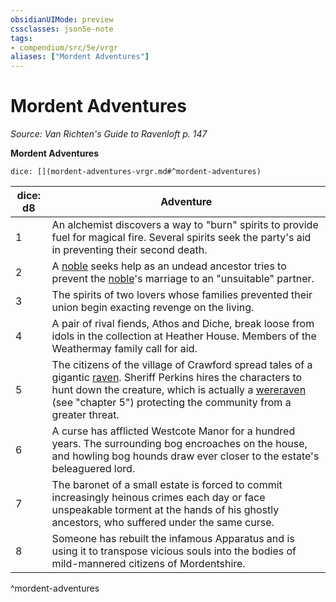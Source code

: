 ```yaml
---
obsidianUIMode: preview
cssclasses: json5e-note
tags:
- compendium/src/5e/vrgr
aliases: ["Mordent Adventures"]
---
```

# Mordent Adventures
*Source: Van Richten's Guide to Ravenloft p. 147* 

**Mordent Adventures**

`dice: [](mordent-adventures-vrgr.md#^mordent-adventures)`

| dice: d8 | Adventure |
|----------|-----------|
| 1 | An alchemist discovers a way to "burn" spirits to provide fuel for magical fire. Several spirits seek the party's aid in preventing their second death. |
| 2 | A [noble](/2-Mechanics/CLI/bestiary/humanoid/noble.md) seeks help as an undead ancestor tries to prevent the [noble](/2-Mechanics/CLI/bestiary/humanoid/noble.md)'s marriage to an "unsuitable" partner. |
| 3 | The spirits of two lovers whose families prevented their union begin exacting revenge on the living. |
| 4 | A pair of rival fiends, Athos and Diche, break loose from idols in the collection at Heather House. Members of the Weathermay family call for aid. |
| 5 | The citizens of the village of Crawford spread tales of a gigantic [raven](/2-Mechanics/CLI/bestiary/beast/raven.md). Sheriff Perkins hires the characters to hunt down the creature, which is actually a [wereraven](/2-Mechanics/CLI/bestiary/humanoid/wereraven-vrgr.md) (see "chapter 5") protecting the community from a greater threat. |
| 6 | A curse has afflicted Westcote Manor for a hundred years. The surrounding bog encroaches on the house, and howling bog hounds draw ever closer to the estate's beleaguered lord. |
| 7 | The baronet of a small estate is forced to commit increasingly heinous crimes each day or face unspeakable torment at the hands of his ghostly ancestors, who suffered under the same curse. |
| 8 | Someone has rebuilt the infamous Apparatus and is using it to transpose vicious souls into the bodies of mild-mannered citizens of Mordentshire. |
^mordent-adventures